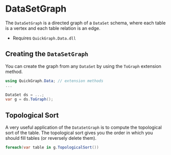 # DataSetGraph

The ```DataSetGraph``` is a directed graph of a ```DataSet``` schema, where each table is a vertex and each table relation is an edge.

* Requires ```QuickGraph.Data.dll```

## Creating the `DataSetGraph`

You can create the graph from any ```DataSet``` by using the ```ToGraph``` extension method.

```csharp
using QuickGraph.Data; // extension methods
...

DataSet ds = ...;
var g = ds.ToGraph();
```

## Topological Sort

A very useful application of the ```DataSetGraph``` is to compute the topological sort of the table. The topological sort gives you the order in which you should fill tables (or reversely delete them).

```csharp
foreach(var table in g.TopologicalSort())
```